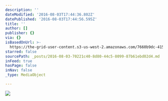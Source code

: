 ```yaml
---
description: ''
dateModified: '2016-08-03T17:44:36.802Z'
datePublished: '2016-08-03T17:44:56.595Z'
title: ''
author: []
publisher: {}
via: {}
isBasedOnUrl: >-
  https://the-grid-user-content.s3-us-west-2.amazonaws.com/7660b9dc-4150-480d-9056-165e4c5eda8d.jpg
starred: false
sourcePath: _posts/2016-08-03-70221c40-8d80-44c5-8099-87b61ebd02d4.md
inFeed: true
hasPage: false
inNav: false
_type: MediaObject

---
```

![](https://the-grid-user-content.s3-us-west-2.amazonaws.com/7660b9dc-4150-480d-9056-165e4c5eda8d.jpg)